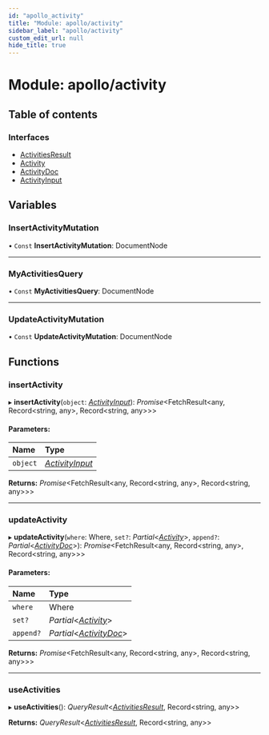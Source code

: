 ```yaml
---
id: "apollo_activity"
title: "Module: apollo/activity"
sidebar_label: "apollo/activity"
custom_edit_url: null
hide_title: true
---
```


# Module: apollo/activity

## Table of contents

### Interfaces

- [ActivitiesResult](../interfaces/apollo_activity.activitiesresult.md)
- [Activity](../interfaces/apollo_activity.activity.md)
- [ActivityDoc](../interfaces/apollo_activity.activitydoc.md)
- [ActivityInput](../interfaces/apollo_activity.activityinput.md)

## Variables

### InsertActivityMutation

• `Const` **InsertActivityMutation**: DocumentNode

___

### MyActivitiesQuery

• `Const` **MyActivitiesQuery**: DocumentNode

___

### UpdateActivityMutation

• `Const` **UpdateActivityMutation**: DocumentNode

## Functions

### insertActivity

▸ **insertActivity**(`object`: [*ActivityInput*](../interfaces/apollo_activity.activityinput.md)): *Promise*<FetchResult<any, Record<string, any\>, Record<string, any\>\>\>

#### Parameters:

Name | Type |
:------ | :------ |
`object` | [*ActivityInput*](../interfaces/apollo_activity.activityinput.md) |

**Returns:** *Promise*<FetchResult<any, Record<string, any\>, Record<string, any\>\>\>

___

### updateActivity

▸ **updateActivity**(`where`: Where, `set?`: *Partial*<[*Activity*](../interfaces/apollo_activity.activity.md)\>, `append?`: *Partial*<[*ActivityDoc*](../interfaces/apollo_activity.activitydoc.md)\>): *Promise*<FetchResult<any, Record<string, any\>, Record<string, any\>\>\>

#### Parameters:

Name | Type |
:------ | :------ |
`where` | Where |
`set?` | *Partial*<[*Activity*](../interfaces/apollo_activity.activity.md)\> |
`append?` | *Partial*<[*ActivityDoc*](../interfaces/apollo_activity.activitydoc.md)\> |

**Returns:** *Promise*<FetchResult<any, Record<string, any\>, Record<string, any\>\>\>

___

### useActivities

▸ **useActivities**(): *QueryResult*<[*ActivitiesResult*](../interfaces/apollo_activity.activitiesresult.md), Record<string, any\>\>

**Returns:** *QueryResult*<[*ActivitiesResult*](../interfaces/apollo_activity.activitiesresult.md), Record<string, any\>\>

